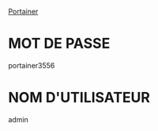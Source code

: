 



[Portainer](http://localhost:9000)


# MOT DE PASSE
portainer3556
# NOM D'UTILISATEUR
admin





